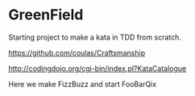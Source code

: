 # GreenField
Starting project to make a kata in TDD from scratch.

https://github.com/coulas/Craftsmanship

http://codingdojo.org/cgi-bin/index.pl?KataCatalogue


Here we make FizzBuzz  and start FooBarQix

